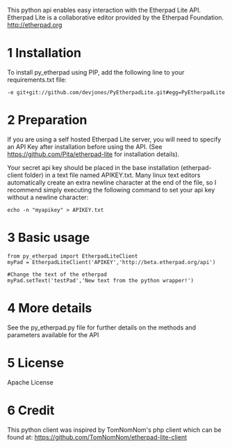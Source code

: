 This python api enables easy interaction with the Etherpad Lite API.  Etherpad Lite is a collaborative editor provided by the Etherpad Foundation.  http://etherpad.org

# 1 Installation

To install py_etherpad using PIP, add the following line to your requirements.txt file:

    -e git+git://github.com/devjones/PyEtherpadLite.git#egg=PyEtherpadLite

# 2 Preparation

If you are using a self hosted Etherpad Lite server, you will need to specify an API Key after installation before using the API.  (See https://github.com/Pita/etherpad-lite for installation details).

Your secret api key should be placed in the base installation (etherpad-client folder) in a text file named APIKEY.txt.  Many linux text editors automatically create an extra newline character at the end of the file, so I recommend simply executing the following command to set your api key without a newline character:

    echo -n "myapikey" > APIKEY.txt

# 3 Basic usage

    from py_etherpad import EtherpadLiteClient
    myPad = EtherpadLiteClient('APIKEY','http://beta.etherpad.org/api')

    #Change the text of the etherpad
    myPad.setText('testPad','New text from the python wrapper!')

# 4 More details

See the py_etherpad.py file for further details on the methods and parameters available for the API

# 5 License

Apache License

# 6 Credit
This python client was inspired by TomNomNom's php client which can be found at: https://github.com/TomNomNom/etherpad-lite-client
